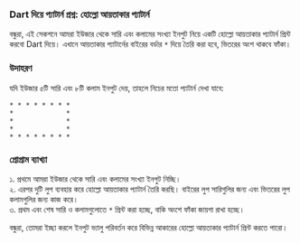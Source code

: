 ### Dart দিয়ে প্যাটার্ন প্রশ্ন: হোল্লো আয়তাকার প্যাটার্ন

বন্ধুরা, এই সেকশনে আমরা ইউজার থেকে সারি এবং কলামের সংখ্যা ইনপুট নিয়ে একটি হোল্লো আয়তাকার প্যাটার্ন প্রিন্ট করবো Dart দিয়ে। এখানে আয়তাকার প্যাটার্নের বাইরের বর্ডার `*` দিয়ে তৈরি করা হবে, ভিতরের অংশ থাকবে ফাঁকা।

### উদাহরণ

যদি ইউজার ৫টি সারি এবং ৮টি কলাম ইনপুট দেয়, তাহলে নিচের মতো প্যাটার্ন দেখা যাবে:

```
* * * * * * * * 
*             * 
*             * 
*             * 
* * * * * * * * 
```

### প্রোগ্রাম ব্যাখ্যা

১. প্রথমে আমরা ইউজার থেকে সারি এবং কলামের সংখ্যা ইনপুট নিচ্ছি।<br>
২. এরপর দুটি লুপ ব্যবহার করে হোল্লো আয়তাকার প্যাটার্ন তৈরি করছি। বাইরের লুপ সারিগুলির জন্য এবং ভিতরের লুপ কলামগুলির জন্য কাজ করে।<br>
৩. প্রথম এবং শেষ সারি ও কলামগুলোতে `*` প্রিন্ট করা হচ্ছে, বাকি অংশে ফাঁকা জায়গা রাখা হচ্ছে।

বন্ধুরা, তোমরা ইচ্ছা করলে ইনপুট ভ্যালু পরিবর্তন করে বিভিন্ন আকারের হোল্লো আয়তাকার প্যাটার্ন প্রিন্ট করতে পারো।